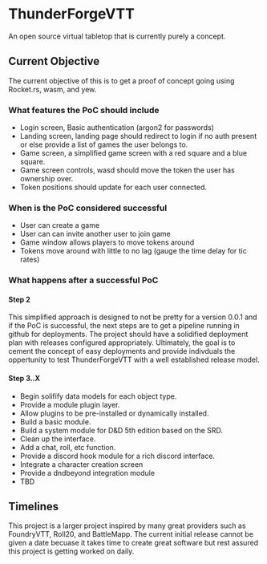 # ThunderForgeVTT

An open source virtual tabletop that is currently purely a concept.

## Current Objective

The current objective of this is to get a proof of concept going using Rocket.rs, wasm, and yew.

### What features the PoC should include

- Login screen, Basic authentication (argon2 for passwords)
- Landing screen, landing page should redirect to login if no auth present or else provide a list of games the user belongs to.
- Game screen, a simplified game screen with a red square and a blue square.
- Game screen controls, wasd should move the token the user has ownership over.
- Token positions should update for each user connected.

### When is the PoC considered successful

- User can create a game
- User can can invite another user to join game
- Game window allows players to move tokens around
- Tokens move around with little to no lag (gauge the time delay for tic rates)

### What happens after a successful PoC

#### Step 2

This simplified approach is designed to not be pretty for a version 0.0.1 and if the PoC is successful, the next steps are to get a pipeline running in github for deployments. The project should have a solidified deployment plan with releases configured appropriately. Ultimately, the goal is to cement the concept of easy deployments and provide indivduals the oppertunity to test ThunderForgeVTT with a well established release model.

#### Step 3..X

- Begin solifify data models for each object type.
- Provide a module plugin layer.
- Allow plugins to be pre-installed or dynamically installed.
- Build a basic module.
- Build a system module for D&D 5th edition based on the SRD.
- Clean up the interface.
- Add a chat, roll, etc function.
- Provide a discord hook module for a rich discord interface.
- Integrate a character creation screen
- Provide a dndbeyond integration module
- TBD

## Timelines

This project is a larger project inspired by many great providers such as FoundryVTT, Roll20, and BattleMapp. The current initial release cannot be given a date becuase it takes time to create great software but rest assured this project is getting worked on daily.


